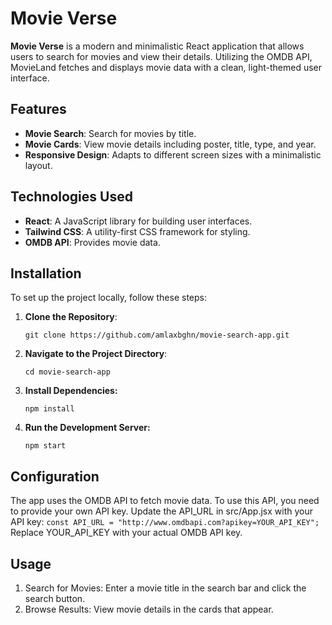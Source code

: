 # Movie Verse

**Movie Verse** is a modern and minimalistic React application that allows users to search for movies and view their details. Utilizing the OMDB API, MovieLand fetches and displays movie data with a clean, light-themed user interface.

## Features

- **Movie Search**: Search for movies by title.
- **Movie Cards**: View movie details including poster, title, type, and year.
- **Responsive Design**: Adapts to different screen sizes with a minimalistic layout.

## Technologies Used

- **React**: A JavaScript library for building user interfaces.
- **Tailwind CSS**: A utility-first CSS framework for styling.
- **OMDB API**: Provides movie data.

## Installation

To set up the project locally, follow these steps:

1. **Clone the Repository**:

   `git clone https://github.com/amlaxbghn/movie-search-app.git`

2. **Navigate to the Project Directory**:

   `cd movie-search-app`

3. **Install Dependencies:**

   `npm install`

4. **Run the Development Server:**

   `npm start`

## Configuration

The app uses the OMDB API to fetch movie data. To use this API, you need to provide your own API key. Update the API_URL in src/App.jsx with your API key:
`const API_URL = "http://www.omdbapi.com?apikey=YOUR_API_KEY";`
Replace YOUR_API_KEY with your actual OMDB API key.

## Usage

1. Search for Movies: Enter a movie title in the search bar and click the search button.
2. Browse Results: View movie details in the cards that appear.
